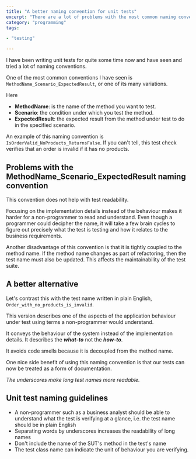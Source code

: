 ```yaml
---
title: "A better naming convention for unit tests"
excerpt: "There are a lot of problems with the most common naming convention(MethodName_Scenario_ExpectedResult) for unit test. Let's look at a naming convention that improves test readability"
category: "programming"
tags:

- "testing"

---
```

I have been writing unit tests for quite some time now and have seen and tried a lot of naming conventions.

One of the most common conventions I have seen is `MethodName_Scenario_ExpectedResult`, or one of its many variations.

Here

- **MethodName**: is the name of the method you want to test.
- **Scenario**: the condition under which you test the method.
- **ExpectedResult**: the expected result from the method under test to do in the specified scenario.

An example of this naming convention is `IsOrderValid_NoProducts_ReturnsFalse`. If you can't tell, this test check verifies that an order is invalid if it has no products.

## Problems with the MethodName_Scenario_ExpectedResult naming convention

This convention does not help with test readability.

Focusing on the implementation details instead of the behaviour makes it harder for a non-programmer to read and understand. Even though a programmer could decipher the name, it will take a few brain cycles to figure out precisely what the test is testing and how it relates to the business requirements.

Another disadvantage of this convention is that it is tightly coupled to the method name. If the method name changes as part of refactoring, then the test name must also be updated. This affects the maintainability of the test suite.

## A better alternative

Let's contrast this with the test name written in plain English, `Order_with_no_products_is_invalid`.

This version describes one of the aspects of the application behaviour under test using terms a non-programmer would understand.

It conveys the behaviour of the system instead of the implementation details. It describes the _**what-to**_ not the **_how-to_**.

It avoids code smells because it is decoupled from the method name.

One nice side benefit of using this naming convention is that our tests can now be treated as a form of documentation.

_The underscores make long test names more readable._

## Unit test naming guidelines

- A non-programmer such as a business analyst should be able to understand what the test is verifying at a glance, i.e. the test name should be in plain English
- Separating words by underscores increases the readability of long names
- Don't include the name of the SUT's method in the test's name
- The test class name can indicate the unit of behaviour you are verifying.
